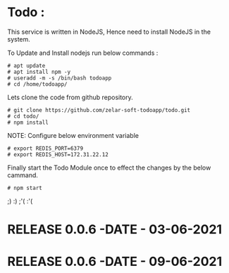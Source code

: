 # Todo :

This service is written in NodeJS, Hence need to install NodeJS in the system.


To Update and Install nodejs run below commands :

```
# apt update
# apt install npm -y
# useradd -m -s /bin/bash todoapp
# cd /home/todoapp/
```
Lets clone the code from github repository.

```
# git clone https://github.com/zelar-soft-todoapp/todo.git
# cd todo/
# npm install
```
NOTE: Configure below environment variable

```
# export REDIS_PORT=6379
# export REDIS_HOST=172.31.22.12
```
Finally start the Todo Module once to effect the changes by the below cammand.

```
# npm start
```
;) :) ;'( :'(
# RELEASE 0.0.6 -DATE - 03-06-2021
# RELEASE 0.0.6 -DATE - 09-06-2021